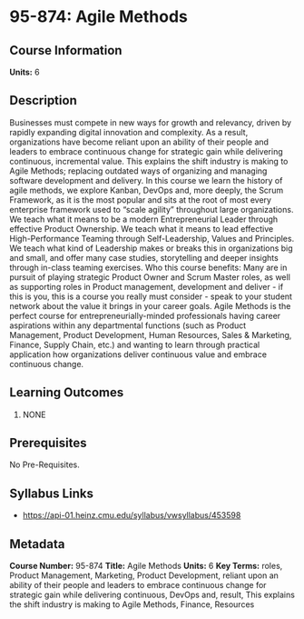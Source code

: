 # 95-874: Agile Methods

## Course Information

**Units:** 6

## Description

Businesses must compete in new ways for growth and relevancy, driven by rapidly expanding digital innovation and complexity. As a result, organizations have become reliant upon an ability of their people and leaders to embrace continuous change for strategic gain while delivering continuous, incremental value. This explains the shift industry is making to Agile Methods; replacing outdated ways of organizing and managing software development and delivery. In this course we learn the history of agile methods, we explore Kanban, DevOps and, more deeply, the Scrum Framework, as it is the most popular and sits at the root of most every enterprise framework used to “scale agility” throughout large organizations. We teach what it means to be a modern Entrepreneurial Leader through effective Product Ownership. We teach what it means to lead effective High-Performance Teaming through Self-Leadership, Values and Principles. We teach what kind of Leadership makes or breaks this in organizations big and small, and offer many case studies, storytelling and deeper insights through in-class teaming exercises. Who this course benefits: Many are in pursuit of playing strategic Product Owner and Scrum Master roles, as well as supporting roles in Product management, development and deliver - if this is you, this is a course you really must consider - speak to your student network about the value it brings in your career goals. Agile Methods is the perfect course for entrepreneurially-minded professionals having career aspirations within any departmental functions (such as Product Management, Product Development, Human Resources, Sales & Marketing, Finance, Supply Chain, etc.) and wanting to learn through practical application how organizations deliver continuous value and embrace continuous change.

## Learning Outcomes

1. NONE

## Prerequisites

No Pre-Requisites.

## Syllabus Links

* https://api-01.heinz.cmu.edu/syllabus/vwsyllabus/453598

## Metadata

**Course Number:** 95-874
**Title:** Agile Methods
**Units:** 6
**Key Terms:** roles, Product Management, Marketing, Product Development, reliant upon an ability of their people and leaders to embrace continuous change for strategic gain while delivering continuous, DevOps and, result, This explains the shift industry is making to Agile Methods, Finance, Resources

